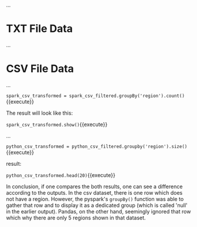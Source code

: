 ...

# TXT File Data

...

# CSV File Data

...

`spark_csv_transformed = spark_csv_filtered.groupBy('region').count()`{{execute}}

The result will look like this:

`spark_csv_transformed.show()`{{execute}}

...

`python_csv_transformed = python_csv_filtered.groupby('region').size()`{{execute}}

result:

`python_csv_transformed.head(20)`{{execute}}

In conclusion, if one compares the both results, one can see a difference according to the outputs. In the csv dataset, there is one row which does not have a region. However, the pyspark's `groupBy()` function was able to gather that row and to display it as a dedicated group (which is called 'null' in the earlier output). Pandas, on the other hand, seemingly ignored that row which why there are only 5 regions shown in that dataset.